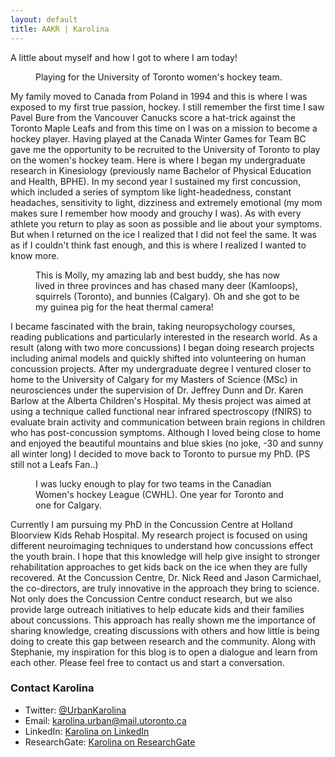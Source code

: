 ```yaml
---
layout: default
title: AAKR | Karolina
---
```

<div class="post">
<p class="intro">A little about myself and how I got to where I am today!</p>

<figure>
	<img src="{{ '/assets/img/aboutkarolina/karolina1.jpg' | prepend: site.baseurl }}" alt="">
	<figcaption>Playing for the University of Toronto women's hockey team.</figcaption>
</figure>

<p>My family moved to Canada from Poland in 1994 and this is where I was exposed to my first true passion, hockey. I still remember the first time I saw Pavel Bure from the Vancouver Canucks score a hat-trick against the Toronto Maple Leafs and from this time on I was on a mission to become a hockey player. Having played at the Canada Winter Games for Team BC gave me the opportunity to be recruited to the University of Toronto to play on the women's hockey team. Here is where I began my undergraduate research in Kinesiology (previously name Bachelor of Physical Education and Health, BPHE). In my second year I sustained my first concussion, which included a series of symptom like light-headedness, constant headaches, sensitivity to light, dizziness and extremely emotional (my mom makes sure I remember how moody and grouchy I was). As with every athlete you return to play as soon as possible and lie about your symptoms. But when I returned on the ice I realized that I did not feel the same. It was as if I couldn't think fast enough, and this is where I realized I wanted to know more.</p>

<figure>
	<img src="{{ '/assets/img/aboutkarolina/karolina2.jpg' | prepend: site.baseurl }}" alt="">
	<figcaption>This is Molly, my amazing lab and best buddy, she has now lived in three provinces and has chased many deer (Kamloops), squirrels (Toronto), and bunnies (Calgary). Oh and she got to be my guinea pig for the heat thermal camera!</figcaption>
</figure>

<p>I became fascinated with the brain, taking neuropsychology courses, reading publications and particularly interested in the research world. As a result (along with two more concussions) I began doing research projects including animal models and quickly shifted into volunteering on human concussion projects. After my undergraduate degree I ventured closer to home to the University of Calgary for my Masters of Science (MSc) in neurosciences under the supervision of Dr. Jeffrey Dunn and Dr. Karen Barlow at the Alberta Children's Hospital. My thesis project was aimed at using a technique called functional near infrared spectroscopy (fNIRS) to evaluate brain activity and communication between brain regions in children who has post-concussion symptoms. Although I loved being close to home and enjoyed the beautiful mountains and blue skies (no joke, -30 and sunny all winter long) I decided to move back to Toronto to pursue my PhD. (PS still not a Leafs Fan..)</p>

<figure>
	<img src="{{ '/assets/img/aboutkarolina/karolina3.jpg' | prepend: site.baseurl }}" alt="">
	<figcaption>I was lucky enough to play for two teams in the Canadian Women's hockey League (CWHL). One year for Toronto and one for Calgary.</figcaption>
</figure>


<p>Currently I am pursuing my PhD in the Concussion Centre at Holland Bloorview Kids Rehab Hospital. My research project is focused on using different neuroimaging techniques to understand how concussions effect the youth brain. I hope that this knowledge will help give insight to stronger rehabilitation approaches to get kids back on the ice when they are fully recovered. At the Concussion Centre, Dr. Nick Reed and Jason Carmichael, the co-directors, are truly innovative in the approach they bring to science. Not only does the Concussion Centre conduct research, but we also provide large outreach initiatives to help educate kids and their families about concussions. This approach has really shown me the importance of sharing knowledge, creating discussions with others and how little is being doing to create this gap between research and the community. Along with Stephanie, my inspiration for this blog is to open a dialogue and learn from each other. Please feel free to contact us and start a conversation.</p>

<h3>Contact Karolina</h3>
<ul>
  <li>Twitter: <a href="http://twitter.com/UrbanKarolina" target="_blank" onclick="ga('send', 'event', 'LinkOut', 'Click', 'KarolinaTwitter_from_AboutKarolina');">@UrbanKarolina</a></li>
  <li>Email: <a href="mailto:karolina.urban@mail.utoronto.ca" target="_blank">karolina.urban@mail.utoronto.ca</a></li>
  <li>LinkedIn:  <a href="http://ca.linkedin.com/in/karolina-urban-15728860" target="_blank" onclick="ga('send', 'event', 'LinkOut', 'Click', 'KarolinaLinkedIn_from_AboutKarolina');">Karolina on LinkedIn</a></li>
  <li>ResearchGate: <a href="http://www.researchgate.net/profile/Karolina_Urban" target="_blank" onclick="ga('send', 'event', 'LinkOut', 'Click', 'KarolinaResearchGate_from_AboutKarolina');">Karolina on ResearchGate</a></li>
</ul>
</div>
